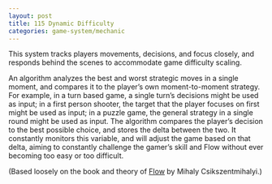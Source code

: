 ```yaml
---
layout: post
title: 115 Dynamic Difficulty
categories: game-system/mechanic
---
```

This system tracks players movements, decisions, and focus closely, and responds behind the scenes to accommodate game difficulty scaling.

An algorithm analyzes the best and worst strategic moves in a single moment, and compares it to the player’s own moment-to-moment strategy.  For example, in a turn based game, a single turn’s decisions might be used as input; in a first person shooter, the target that the player focuses on first might be used as input; in a puzzle game, the general strategy in a single round might be used as input.  The algorithm compares the player’s decision to the best possible choice, and stores the delta between the two.  It constantly monitors this variable, and will adjust the game based on that delta, aiming to constantly challenge the gamer’s skill and Flow without ever becoming too easy or too difficult.

(Based loosely on the book and theory of [Flow](http://en.wikipedia.org/wiki/Mihaly_Csikszentmihalyi) by Mihaly Csikszentmihalyi.)